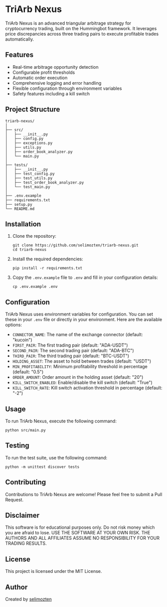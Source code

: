 # TriArb Nexus

TriArb Nexus is an advanced triangular arbitrage strategy for cryptocurrency trading, built on the Hummingbot framework. It leverages price discrepancies across three trading pairs to execute profitable trades automatically.

## Features

- Real-time arbitrage opportunity detection
- Configurable profit thresholds
- Automatic order execution
- Comprehensive logging and error handling
- Flexible configuration through environment variables
- Safety features including a kill switch

## Project Structure

```
triarb-nexus/
│
├── src/
│   ├── __init__.py
│   ├── config.py
│   ├── exceptions.py
│   ├── utils.py
│   ├── order_book_analyzer.py
│   └── main.py
│
├── tests/
│   ├── __init__.py
│   ├── test_config.py
│   ├── test_utils.py
│   ├── test_order_book_analyzer.py
│   └── test_main.py
│
├── .env.example
├── requirements.txt
├── setup.py
└── README.md
```

## Installation

1. Clone the repository:
   ```
   git clone https://github.com/selimozten/triarb-nexus.git
   cd triarb-nexus
   ```

2. Install the required dependencies:
   ```
   pip install -r requirements.txt
   ```

3. Copy the `.env.example` file to `.env` and fill in your configuration details:
   ```
   cp .env.example .env
   ```

## Configuration

TriArb Nexus uses environment variables for configuration. You can set these in your `.env` file or directly in your environment. Here are the available options:

- `CONNECTOR_NAME`: The name of the exchange connector (default: "kucoin")
- `FIRST_PAIR`: The first trading pair (default: "ADA-USDT")
- `SECOND_PAIR`: The second trading pair (default: "ADA-BTC")
- `THIRD_PAIR`: The third trading pair (default: "BTC-USDT")
- `HOLDING_ASSET`: The asset to hold between trades (default: "USDT")
- `MIN_PROFITABILITY`: Minimum profitability threshold in percentage (default: "0.5")
- `ORDER_AMOUNT`: Order amount in the holding asset (default: "20")
- `KILL_SWITCH_ENABLED`: Enable/disable the kill switch (default: "True")
- `KILL_SWITCH_RATE`: Kill switch activation threshold in percentage (default: "-2")

## Usage

To run TriArb Nexus, execute the following command:

```
python src/main.py
```

## Testing

To run the test suite, use the following command:

```
python -m unittest discover tests
```

## Contributing

Contributions to TriArb Nexus are welcome! Please feel free to submit a Pull Request.

## Disclaimer

This software is for educational purposes only. Do not risk money which you are afraid to lose. USE THE SOFTWARE AT YOUR OWN RISK. THE AUTHORS AND ALL AFFILIATES ASSUME NO RESPONSIBILITY FOR YOUR TRADING RESULTS.

## License

This project is licensed under the MIT License.

## Author

Created by [selimozten](https://github.com/selimozten)
